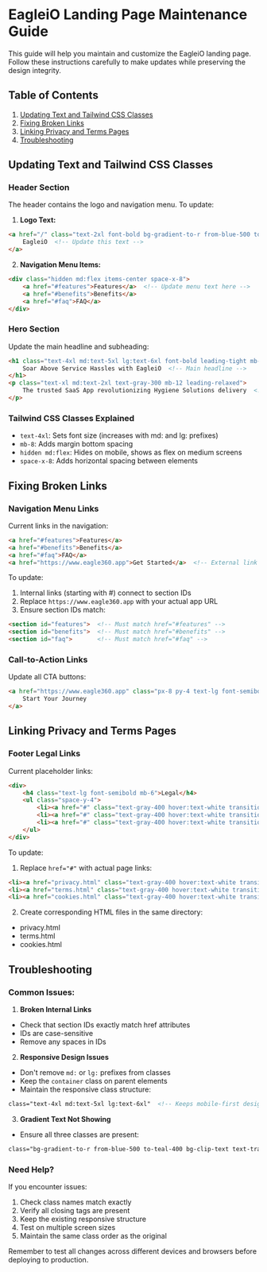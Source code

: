 # EagleiO Landing Page Maintenance Guide

This guide will help you maintain and customize the EagleiO landing page. Follow these instructions carefully to make updates while preserving the design integrity.

## Table of Contents
1. [Updating Text and Tailwind CSS Classes](#updating-text-and-tailwind-css-classes)
2. [Fixing Broken Links](#fixing-broken-links)
3. [Linking Privacy and Terms Pages](#linking-privacy-and-terms-pages)
4. [Troubleshooting](#troubleshooting)

## Updating Text and Tailwind CSS Classes

### Header Section
The header contains the logo and navigation menu. To update:

1. **Logo Text:**
```html
<a href="/" class="text-2xl font-bold bg-gradient-to-r from-blue-500 to-teal-400 bg-clip-text text-transparent">
    EagleiO  <!-- Update this text -->
</a>
```

2. **Navigation Menu Items:**
```html
<div class="hidden md:flex items-center space-x-8">
    <a href="#features">Features</a>  <!-- Update menu text here -->
    <a href="#benefits">Benefits</a>
    <a href="#faq">FAQ</a>
</div>
```

### Hero Section
Update the main headline and subheading:
```html
<h1 class="text-4xl md:text-5xl lg:text-6xl font-bold leading-tight mb-8 bg-gradient-to-r from-blue-500 to-teal-400 bg-clip-text text-transparent">
    Soar Above Service Hassles with EagleiO  <!-- Main headline -->
</h1>
<p class="text-xl md:text-2xl text-gray-300 mb-12 leading-relaxed">
    The trusted SaaS App revolutionizing Hygiene Solutions delivery  <!-- Subheading -->
</p>
```

### Tailwind CSS Classes Explained
- `text-4xl`: Sets font size (increases with md: and lg: prefixes)
- `mb-8`: Adds margin bottom spacing
- `hidden md:flex`: Hides on mobile, shows as flex on medium screens
- `space-x-8`: Adds horizontal spacing between elements

## Fixing Broken Links

### Navigation Menu Links
Current links in the navigation:
```html
<a href="#features">Features</a>
<a href="#benefits">Benefits</a>
<a href="#faq">FAQ</a>
<a href="https://www.eagle360.app">Get Started</a>  <!-- External link -->
```

To update:
1. Internal links (starting with #) connect to section IDs
2. Replace `https://www.eagle360.app` with your actual app URL
3. Ensure section IDs match:
```html
<section id="features">  <!-- Must match href="#features" -->
<section id="benefits">  <!-- Must match href="#benefits" -->
<section id="faq">       <!-- Must match href="#faq" -->
```

### Call-to-Action Links
Update all CTA buttons:
```html
<a href="https://www.eagle360.app" class="px-8 py-4 text-lg font-semibold rounded-full bg-gradient-to-r from-blue-500 to-teal-400">
    Start Your Journey
</a>
```

## Linking Privacy and Terms Pages

### Footer Legal Links
Current placeholder links:
```html
<div>
    <h4 class="text-lg font-semibold mb-6">Legal</h4>
    <ul class="space-y-4">
        <li><a href="#" class="text-gray-400 hover:text-white transition-colors duration-300">Privacy Policy</a></li>
        <li><a href="#" class="text-gray-400 hover:text-white transition-colors duration-300">Terms of Service</a></li>
        <li><a href="#" class="text-gray-400 hover:text-white transition-colors duration-300">Cookie Policy</a></li>
    </ul>
</div>
```

To update:
1. Replace `href="#"` with actual page links:
```html
<li><a href="privacy.html" class="text-gray-400 hover:text-white transition-colors duration-300">Privacy Policy</a></li>
<li><a href="terms.html" class="text-gray-400 hover:text-white transition-colors duration-300">Terms of Service</a></li>
<li><a href="cookies.html" class="text-gray-400 hover:text-white transition-colors duration-300">Cookie Policy</a></li>
```

2. Create corresponding HTML files in the same directory:
- privacy.html
- terms.html
- cookies.html

## Troubleshooting

### Common Issues:

1. **Broken Internal Links**
- Check that section IDs exactly match href attributes
- IDs are case-sensitive
- Remove any spaces in IDs

2. **Responsive Design Issues**
- Don't remove `md:` or `lg:` prefixes from classes
- Keep the `container` class on parent elements
- Maintain the responsive class structure:
```html
class="text-4xl md:text-5xl lg:text-6xl"  <!-- Keeps mobile-first design -->
```

3. **Gradient Text Not Showing**
- Ensure all three classes are present:
```html
class="bg-gradient-to-r from-blue-500 to-teal-400 bg-clip-text text-transparent"
```

### Need Help?
If you encounter issues:
1. Check class names match exactly
2. Verify all closing tags are present
3. Keep the existing responsive structure
4. Test on multiple screen sizes
5. Maintain the same class order as the original

Remember to test all changes across different devices and browsers before deploying to production.